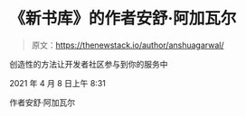 # 《新书库》的作者安舒·阿加瓦尔

> 原文：<https://thenewstack.io/author/anshuagarwal/>

创造性的方法让开发者社区参与到你的服务中

2021 年 4 月 8 日上午 8:31

作者安舒·阿加瓦尔